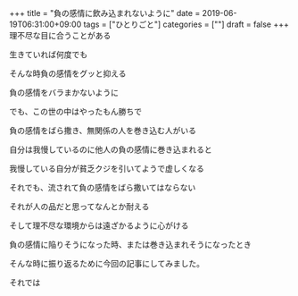+++
title = "負の感情に飲み込まれないように"
date = 2019-06-19T06:31:00+09:00
tags = ["ひとりごと"]
categories = [""]
draft = false
+++
理不尽な目に合うことがある

生きていれば何度でも

そんな時負の感情をグッと抑える

負の感情をバラまかないように

でも、この世の中はやったもん勝ちで

負の感情をばら撒き、無関係の人を巻き込む人がいる

自分は我慢しているのに他人の負の感情に巻き込まれると

我慢している自分が貧乏クジを引いてようで虚しくなる

それでも、流されて負の感情をばら撒いてはならない

それが人の品だと思ってなんとか耐える

そして理不尽な環境からは遠ざかるように心がける

負の感情に陥りそうになった時、または巻き込まれそうになったとき

そんな時に振り返るために今回の記事にしてみました。

それでは
